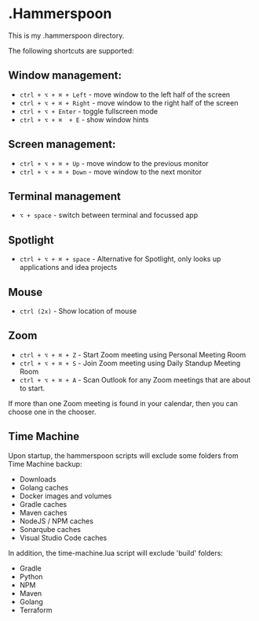 # .Hammerspoon

This is my .hammerspoon directory.

The following shortcuts are supported:

## Window management:
- `ctrl + ⌥ + ⌘ + Left`  - move window to the left half of the screen
- `ctrl + ⌥ + ⌘ + Right` - move window to the right half of the screen
- `ctrl + ⌥ + Enter` - toggle fullscreen mode
- `ctrl + ⌥ + ⌘  + E` - show window hints

## Screen management:
- `ctrl + ⌥ + ⌘ + Up`  - move window to the previous monitor
- `ctrl + ⌥ + ⌘ + Down`  - move window to the next monitor

## Terminal management
- `⌥ + space` - switch between terminal and focussed app

## Spotlight
- `ctrl + ⌥ + ⌘ + space` - Alternative for Spotlight, only looks up applications and idea projects

## Mouse
- `ctrl (2x)` - Show location of mouse

## Zoom
- `ctrl + ⌥ + ⌘ + Z` - Start Zoom meeting using Personal Meeting Room
- `ctrl + ⌥ + ⌘ + S` - Join Zoom meeting using Daily Standup Meeting Room
- `ctrl + ⌥ + ⌘ + A` - Scan Outlook for any Zoom meetings that are about to start. 

If more than one Zoom meeting is found in your calendar, then you can choose one in the chooser.


## Time Machine
Upon startup, the hammerspoon scripts will exclude some folders from Time Machine backup:
- Downloads
- Golang caches
- Docker images and volumes
- Gradle caches
- Maven caches
- NodeJS / NPM caches
- Sonarqube caches
- Visual Studio Code caches

In addition, the time-machine.lua script will exclude 'build' folders:
- Gradle
- Python
- NPM
- Maven
- Golang
- Terraform
